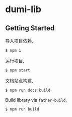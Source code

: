 # dumi-lib

## Getting Started

导入项目依赖,

```bash
$ npm i
```

运行项目,

```bash
$ npm start
```

文档站点构建,

```bash
$ npm run docs:build
```

Build library via `father-build`,

```bash
$ npm run build
```

